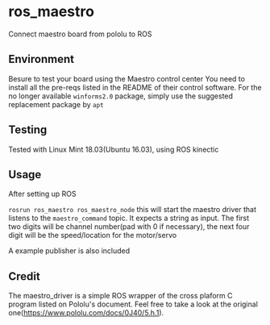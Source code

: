# ros_maestro
Connect maestro board from pololu to ROS

## Environment
Besure to test your board using the Maestro control center
You need to install all the pre-reqs listed in the README of their control software. 
For the no longer available `winforms2.0` package, simply use the suggested replacement package by `apt`

## Testing
Tested with Linux Mint 18.03(Ubuntu 16.03), using ROS kinectic  

## Usage
After setting up ROS

`rosrun ros_maestro ros_maestro_node` this will start the maestro driver that listens to the `maestro_command` topic. It expects a string as input. The first two digits will be channel number(pad with 0 if necessary), the next four digit will be the speed/location for the motor/servo

A example publisher is also included

## Credit 
The maestro_driver is a simple ROS wrapper of the cross plaform C program listed on Pololu's document. Feel free to take a look at the original one(https://www.pololu.com/docs/0J40/5.h.1). 

